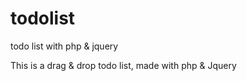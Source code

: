 # todolist
todo list with php &amp; jquery

This is a drag & drop todo list, made with php & Jquery
